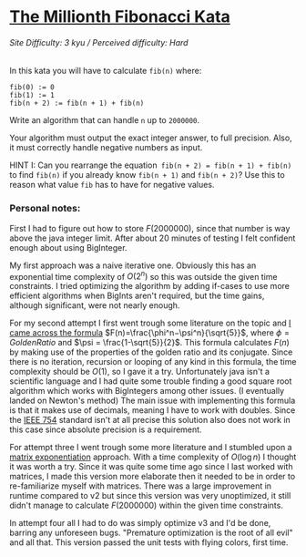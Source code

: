# [The Millionth Fibonacci Kata](https://www.codewars.com/kata/53d40c1e2f13e331fc000c26)
###### Site Difficulty: 3 kyu / Perceived difficulty: Hard
In this kata you will have to calculate ```fib(n)``` where:

```
fib(0) := 0
fib(1) := 1
fib(n + 2) := fib(n + 1) + fib(n)
```
Write an algorithm that can handle ```n``` up to ```2000000```.

Your algorithm must output the exact integer answer, to full precision. 
Also, it must correctly handle negative numbers as input.

HINT I: Can you rearrange the equation``` fib(n + 2) = fib(n + 1) + fib(n)``` to find ```fib(n)``` if you already know ```fib(n + 1)``` and ```fib(n + 2)```? Use this to reason what value ```fib``` has to have for negative values.
### Personal notes:
First I had to figure out how to store $F(2000000)$, since that number is way above the java integer limit.
After about 20 minutes of testing I felt confident enough about using BigInteger.

My first approach was a naive iterative one. Obviously this has an exponential time complexity of $O(2^n)$ so this was outside the given time constraints.
I tried optimizing the algorithm by adding if-cases to use more efficient algorithms when BigInts aren't required, but the time gains, although significant, were not nearly enough.

For my second attempt I first went trough some literature on the topic and [I came across the formula](https://en.wikipedia.org/wiki/Fibonacci_sequence#Relation_to_the_golden_ratio) $F(n)=\frac{\phi^n−\psi^n}{\sqrt{5}}$, where $\phi = Golden Ratio$ and $\psi = \frac{1-\sqrt{5}}{2}$.
This formula calculates $F(n)$ by making use of the properties of the golden ratio and its conjugate. Since there is no iteration, recursion or looping of any kind in this formula, the time complexity should be $O(1)$, so I gave it a try.
Unfortunately java isn't a scientific language and I had quite some trouble finding a good square root algorithm which works with BigIntegers among other issues. (I eventually landed on Newton's method)
The main issue with implementing this formula is that it makes use of decimals, meaning I have to work with doubles. Since the [IEEE 754](https://en.wikipedia.org/wiki/IEEE_754) standard isn't at all precise this solution also does not work in this case since absolute precision is a requirement.

For attempt three I went trough some more literature and I stumbled upon a [matrix exponentiation](https://en.wikipedia.org/wiki/Fibonacci_sequence#Matrix_form) approach. With a time complexity of $O(\log{n})$ I thought it was worth a try.
Since it was quite some time ago since I last worked with matrices, I made this version more elaborate then it needed to be in order to re-familiarize myself with matrices.
There was a large improvement in runtime compared to v2 but since this version was very unoptimized, it still didn't manage to calculate $F(2000000)$ within the given time constraints.

In attempt four all I had to do was simply optimize v3 and I'd be done, barring any unforeseen bugs. "Premature optimization is the root of all evil" and all that.
This version passed the unit tests with flying colors, first time.




